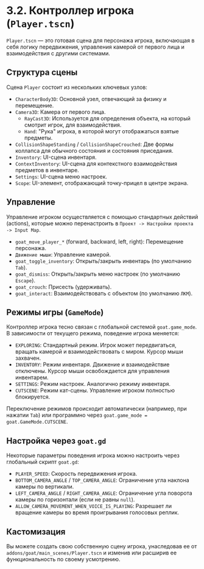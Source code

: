 # 3.2. Контроллер игрока (`Player.tscn`)

`Player.tscn` — это готовая сцена для персонажа игрока, включающая в себя логику передвижения, управления камерой от первого лица и взаимодействия с другими системами.

## Структура сцены

Сцена `Player` состоит из нескольких ключевых узлов:

*   `CharacterBody3D`: Основной узел, отвечающий за физику и перемещение.
*   `Camera3D`: Камера от первого лица.
    *   `RayCast3D`: Используется для определения объекта, на который смотрит игрок, для взаимодействия.
    *   `Hand`: "Рука" игрока, в которой могут отображаться взятые предметы.
*   `CollisionShapeStanding` / `CollisionShapeCrouched`: Две формы коллапса для обычного состояния и состояния приседания.
*   `Inventory`: UI-сцена инвентаря.
*   `ContextInventory`: UI-сцена для контекстного взаимодействия предметов в инвентаре.
*   `Settings`: UI-сцена меню настроек.
*   `Scope`: UI-элемент, отображающий точку-прицел в центре экрана.

## Управление

Управление игроком осуществляется с помощью стандартных действий (actions), которые можно перенастроить в `Проект -> Настройки проекта -> Input Map`.

*   `goat_move_player_*` (forward, backward, left, right): Перемещение персонажа.
*   `Движение мыши`: Управление камерой.
*   `goat_toggle_inventory`: Открыть/закрыть инвентарь (по умолчанию `Tab`).
*   `goat_dismiss`: Открыть/закрыть меню настроек (по умолчанию `Escape`).
*   `goat_crouch`: Присесть (удерживать).
*   `goat_interact`: Взаимодействовать с объектом (по умолчанию `ЛКМ`).

## Режимы игры (`GameMode`)

Контроллер игрока тесно связан с глобальной системой `goat.game_mode`. В зависимости от текущего режима, поведение игрока меняется:

*   `EXPLORING`: Стандартный режим. Игрок может передвигаться, вращать камерой и взаимодействовать с миром. Курсор мыши захвачен.
*   `INVENTORY`: Режим инвентаря. Движение и взаимодействие отключены. Курсор мыши освобождается для управления инвентарем.
*   `SETTINGS`: Режим настроек. Аналогично режиму инвентаря.
*   `CUTSCENE`: Режим кат-сцены. Управление игроком полностью блокируется.

Переключение режимов происходит автоматически (например, при нажатии `Tab`) или программно через `goat.game_mode = goat.GameMode.CUTSCENE`.

## Настройка через `goat.gd`

Некоторые параметры поведения игрока можно настроить через глобальный скрипт `goat.gd`:

*   `PLAYER_SPEED`: Скорость передвижения игрока.
*   `BOTTOM_CAMERA_ANGLE` / `TOP_CAMERA_ANGLE`: Ограничение угла наклона камеры по вертикали.
*   `LEFT_CAMERA_ANGLE` / `RIGHT_CAMERA_ANGLE`: Ограничение угла поворота камеры по горизонтали (если не равны `null`).
*   `ALLOW_CAMERA_MOVEMENT_WHEN_VOICE_IS_PLAYING`: Разрешает ли вращение камеры во время проигрывания голосовых реплик.

## Кастомизация

Вы можете создать свою собственную сцену игрока, унаследовав ее от `addons/goat/main_scenes/Player.tscn` и изменив или расширив ее функциональность по своему усмотрению.
